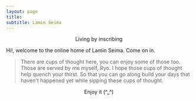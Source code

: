 ```yaml
---
layout: page
title: 
subtitle: Lamin Seima
---
```

<p style="text-align: center;">Living by inscribing</p>


Hi!, welcome to the online home of Lamin Seima. Come on in. 

> There are cups of thought here, you can enjoy some of those too. Those are served by me myself, Ryo.
> I hope those cups of thought help quench your thirst.
> So that you can go along build your days that haven't happened yet while sipping these cups of thought. 

<p style="text-align: center;">Enjoy it (^_^)</p>
